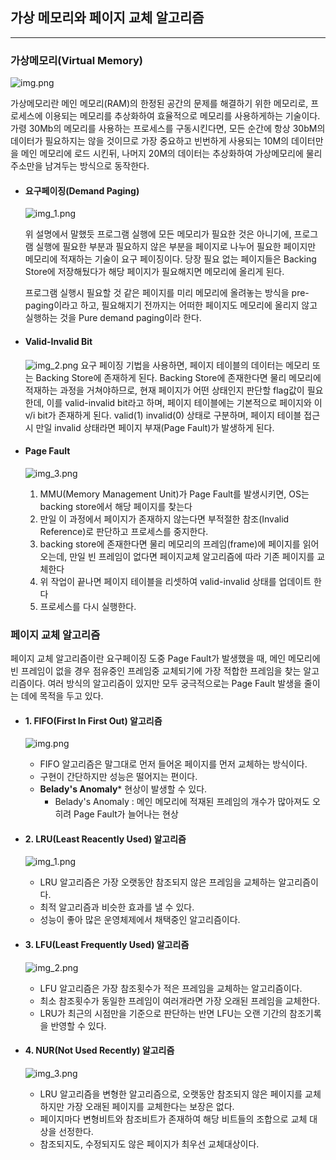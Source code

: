 ## 가상 메모리와 페이지 교체 알고리즘
- - -
### 가상메모리(Virtual Memory)

![img.png](../assets/virtual_memory.png)

가상메모리란 메인 메모리(RAM)의 한정된 공간의 문제를 해결하기 위한 메모리로, 
프로세스에 이용되는 메모리를 추상화하여 효율적으로 메모리를 사용하게하는 기술이다.
가령 30Mb의 메모리를 사용하는 프로세스를 구동시킨다면, 모든 순간에 항상 30bM의 데이터가 필요하지는 않을 것이므로
가장 중요하고 빈번하게 사용되는 10M의 데이터만을 메인 메모리에 로드 시킨뒤, 나머지 20M의 데이터는
추상화하여 가상메모리에 물리 주소만을 남겨두는 방식으로 동작한다.

- #### 요구페이징(Demand Paging)
  
  ![img_1.png](../assets/demand_paging.png)
  
  위 설명에서 말했듯 프로그램 실행에 모든 메모리가 필요한 것은 아니기에, 프로그램 실행에 필요한 부분과 필요하지 않은 부분을 
  페이지로 나누어 필요한 페이지만 메모리에 적재하는 기술이 요구 페이징이다. 당장 필요 없는 페이지들은 Backing Store에 저장해뒀다가
  해당 페이지가 필요해지면 메모리에 올리게 된다.
  
  프로그램 실행시 필요할 것 같은 페이지를 미리 메모리에 올려놓는 방식을 pre-paging이라고 하고, 필요해지기 전까지는
  어떠한 페이지도 메모리에 올리지 않고 실행하는 것을 Pure demand paging이라 한다.

- #### Valid-Invalid Bit
  ![img_2.png](../assets/demand_paging2.png)
  요구 페이징 기법을 사용하면, 페이지 테이블의 데이터는 메모리 또는 Backing Store에 존재하게 된다.
  Backing Store에 존재한다면 물리 메모리에 적재하는 과정을 거쳐야하므로, 현재 페이지가 어떤 상태인지 판단할 flag값이 필요한데,
  이를 valid-invalid bit라고 하며, 페이지 테이블에는 기본적으로 페이지와 이 v/i bit가 존재하게 된다.
  valid(1) invalid(0) 상태로 구분하며, 페이지 테이블 접근시 만일 invalid 상태라면 페이지 부재(Page Fault)가 발생하게 된다.   


- #### Page Fault
  ![img_3.png](../assets/page_fault.png)
  1. MMU(Memory Management Unit)가 Page Fault를 발생시키면, OS는 backing store에서 해당 페이지를 찾는다
  2. 만일 이 과정에서 페이지가 존재하지 않는다면 부적절한 참조(Invalid Reference)로 판단하고 프로세스를 중지한다.
  3. backing store에 존재한다면 물리 메모리의 프레임(frame)에 페이지를 읽어오는데, 
     만일 빈 프레임이 없다면 페이지교체 알고리즘에 따라 기존 페이지를 교체한다
  4. 위 작업이 끝나면 페이지 테이블을 리셋하여 valid-invalid 상태를 업데이트 한다
  5. 프로세스를 다시 실행한다.


### 페이지 교체 알고리즘

페이지 교체 알고리즘이란 요구페이징 도중 Page Fault가 발생했을 때, 메인 메모리에 빈 프레임이 없을 경우
점유중인 프레임중 교체되기에 가장 적합한 프레임을 찾는 알고리즘이다. 여러 방식의 알고리즘이 있지만
모두 궁극적으로는 Page Fault 발생을 줄이는 데에 목적을 두고 있다.

- #### 1. FIFO(First In First Out) 알고리즘
  ![img.png](../assets/fifo_algo.png)
  - FIFO 알고리즘은 말그대로 먼저 들어온 페이지를 먼저 교체하는 방식이다.
  - 구현이 간단하지만 성능은 떨어지는 편이다.
  - **Belady's Anomaly*** 현상이 발생할 수 있다.
    * Belady's Anomaly : 메인 메모리에 적재된 프레임의 개수가 많아져도 오히려 Page Fault가 늘어나는 현상

- #### 2. LRU(Least Reacently Used) 알고리즘
  ![img_1.png](../assets/LRU_algo.png)
  - LRU 알고리즘은 가장 오랫동안 참조되지 않은 프레임을 교체하는 알고리즘이다.
  - 최적 알고리즘과 비슷한 효과를 낼 수 있다.
  - 성능이 좋아 많은 운영체제에서 채택중인 알고리즘이다.

- #### 3. LFU(Least Frequently Used) 알고리즘
  ![img_2.png](../assets/LFU_algo.png)
  - LFU 알고리즘은 가장 참조횟수가 적은 프레임을 교체하는 알고리즘이다.
  - 최소 참조횟수가 동일한 프레임이 여러개라면 가장 오래된 프레임을 교체한다.
  - LRU가 최근의 시점만을 기준으로 판단하는 반면 LFU는 오랜 기간의 참조기록을 반영할 수 있다.
  
- #### 4. NUR(Not Used Recently) 알고리즘
  ![img_3.png](../assets/NUR_algo.png)
  - LRU 알고리즘을 변형한 알고리즘으로, 오랫동안 참조되지 않은 페이지를 교체하지만 가장 오래된 페이지를 교체한다는 보장은 없다.
  - 페이지마다 변형비트와 참조비트가 존재하여 해당 비트들의 조합으로 교체 대상을 선정한다.
  - 참조되지도, 수정되지도 않은 페이지가 최우선 교체대상이다.